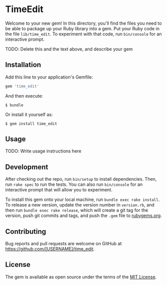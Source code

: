 # TimeEdit

Welcome to your new gem! In this directory, you'll find the files you need to be able to package up your Ruby library into a gem. Put your Ruby code in the file `lib/time_edit`. To experiment with that code, run `bin/console` for an interactive prompt.

TODO: Delete this and the text above, and describe your gem

## Installation

Add this line to your application's Gemfile:

```ruby
gem 'time_edit'
```

And then execute:

    $ bundle

Or install it yourself as:

    $ gem install time_edit

## Usage

TODO: Write usage instructions here

## Development

After checking out the repo, run `bin/setup` to install dependencies. Then, run `rake spec` to run the tests. You can also run `bin/console` for an interactive prompt that will allow you to experiment.

To install this gem onto your local machine, run `bundle exec rake install`. To release a new version, update the version number in `version.rb`, and then run `bundle exec rake release`, which will create a git tag for the version, push git commits and tags, and push the `.gem` file to [rubygems.org](https://rubygems.org).

## Contributing

Bug reports and pull requests are welcome on GitHub at https://github.com/[USERNAME]/time_edit.


## License

The gem is available as open source under the terms of the [MIT License](http://opensource.org/licenses/MIT).

